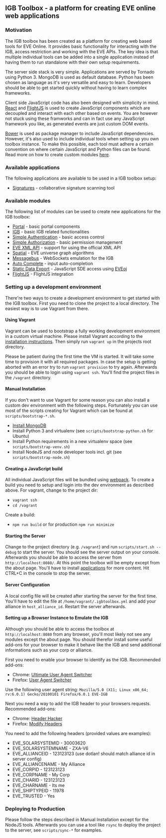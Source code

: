 ## IGB Toolbox - a platform for creating EVE online web applications

### Motivation

The IGB toolbox has been created as a platform for creating web based tools for EVE Online. It provides basic functionality for interacting with the IGB, access restriction and working with the EVE APIs. The key idea is that multiple individual tools can be added into a single application instead of having them to run standalone with their own setup requirements.

The server side stack is very simple. Applications are served by Tornado using Python 3. MongoDB is used as default database. Python has been chosen as language as it's very versatile and easy to learn. Developers should be able to get started quickly without having to learn complex frameworks.

Client side JavaScript code has also been designed with simplicity in mind. [React](http://reactjs.com/) and [FlightJS](http://flightjs.github.io/) is used to create JavaScript components which are decoupled and interact with each other based on events. You are however not stuck using these framworks and can in fact use any JavaScript framework you like, as generated events are just custom DOM events.

[Bower](http://bower.io/) is used as package manager to include JavaScript dependencies. However, it's also used to include individual tools when setting up you own toolbox instance. To make this possible, each tool must adhere a certain convention on where certain JavaScript and Python files can be found. Read more on how to create custom modules [here](http://TODO).

### Available applications

The following applications are available to be used in a IGB toolbox setup:

* [Signatures](https://github.com/igbtoolbox/evesignatures) -  collaborative signature scanning tool

### Available modules

The following list of modules can be used to create new applications for the IGB toolbox:

* [Portal](https://github.com/igbtoolbox/eveportal) - basic portal components
* [IGB](https://github.com/igbtoolbox/eveigb) - basic IGB related functionalities
* [Simple Authentication](https://github.com/igbtoolbox/eveauthnsimple) - basic access control
* [Simple Authorization](https://github.com/igbtoolbox/eveauthzsimple) - basic permission management
* [EVE XML API](https://github.com/igbtoolbox/evexmlapi) - support for using the official XML API
* [Spatial](https://github.com/igbtoolbox/evespatial) -
EVE universe graph algorithms
* [Messagebus](https://github.com/igbtoolbox/evemessagebus) - WebSockets emulation for the IGB
* [Auto Complete](https://github.com/igbtoolbox/eveautocomplete) - input auto-completion
* [Static Data Export](https://github.com/igbtoolbox/evesde) - JavaScript SDE access using [EVEoj](http://eve-oj.xyjax.com/)
* [FlightJS](https://github.com/igbtoolbox/eveflightjs) - FlightJS integration


### Setting up a development environment

There're two ways to create a development environment to get started with the IGB toolbox. First you need to clone the project to a local directory. The easiest way is to use Vagrant from there.

#### Using Vagrant

Vagrant can be used to bootstrap a fully working development environment in a custom virtual machine. Please install Vagrant according to the [installation instructions](http://docs.vagrantup.com/v2/installation/index.html). Then simply run `vagrant up` in the projects root directory.

Please be patient during the first time the VM is started. It will take some time to provision it with all required packages. In case the setup is getting aborted with an error try to run `vagrant provision` to try again. Afterwards you should be able to login using `vagrant ssh`. You'll find the project files in the `/vagrant` directory.

#### Manual Installation

If you don't want to use Vagrant for some reason you can also install a custom dev environment with the following steps. Fortunately you can use most of the scripts creating for Vagrant which can be found at `scripts/bootstrap-*.sh`.

* [Install MongoDB](https://www.mongodb.org/)
* Install Python 3 and virtualenv (see `scripts/bootstrap-python.sh` for Ubuntu)
* Install Python requirements in a new virtualenv space (see `scripts/bootstrap-venv.sh`)
* Install NodeJS and node developer tools incl. git (see `scripts/bootstrap-node.sh`)

#### Creating a JavaScript build

All individual JavaScript files will be bundled using [webpack](https://webpack.github.io/). To create a build you need to setup and login into the dev environment as described above. For vagrant, change to the project dir:
* `vagrant ssh`
* `cd /vagrant`

Create a build:
* `npm run build` or for production `npm run minimize`

#### Starting the Server

Change to the project directory (e.g. `/vagrant`) and run `scripts/start.sh --debug` to start the server. You should see the server output on your console. Afterwards you should be able to access the server from `http://localhost:8080/`. At this point the toolbox will be empty except from the about page. You'll have to install [applications](#available-applications) for more content. Hit CTRL+C in the console to stop the server.

#### Server Configuration

A local config file will be created after starting the server for the first time. You'll have to edit the file at `/home/vagrant/.igbtoolbox.yml` and add your alliance in `host_alliance_id`. Restart the server afterwards.

#### Setting up a Browser Instance to Emulate the IGB

Although you should be able to access the toolbox at `http://localhost:8080` from any browser, you'll most likely not see any modules except the about page. You should therefor install some useful add-ons for your browser to make it behave like the IGB and send additional informations such as your corp or alliance.

First you need to enable your browser to identify as the IGB. Recommended add-ons:

 * Chrome: [Ultimate User Agent Switcher](https://chrome.google.com/webstore/detail/ultimate-user-agent-switc/ljfpjnehmoiabkefmnjegmpdddgcdnpo?hl=en-US)
 * Firefox: [User Agent Switcher](http://chrispederick.com/work/user-agent-switcher/)

Use the following user agent string: `Mozilla/5.0 (X11; Linux x86_64; rv:6.0.1) Gecko/20100101 Firefox/6.0.1 EVE-IGB`

Next you need a way to add the IGB header to your browsers requests. Recommended add-ons:

 * Chrome: [Header Hacker](https://chrome.google.com/webstore/detail/header-hacker/phnffahgegfkcobeaapbenpmdnkifigc?hl=en-US)
 * Firefox: [Modify Headers](http://www.garethhunt.com/modifyheaders/)

You need to add the following headers (provided values are examples):
 * EVE_SOLARSYSTEMID - 30003620
 * EVE_SOLARSYSTEMNAME - ZXA-V6
 * EVE_ALLIANCEID - 123123123 (use dotlan! should match alliance id in server config)
 * EVE_ALLIANCENAME - My Alliance
 * EVE_CORPID - 123123123
 * EVE_CORPNAME - My Corp
 * EVE_CHARID - 123123123
 * EVE_CHARNAME	- Its me
 * EVE_SHIPTYPEID	- 11978
 * EVE_TRUSTED - Yes


### Deploying to Production

Please follow the steps described in Manual Installation except for the NodeJS tools. Afterwards you can use a tool like `rsync` to deploy the project to the server, see `scripts/sync-*` for examples.
